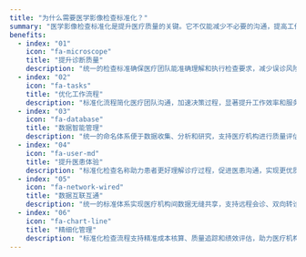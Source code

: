 ```yaml
---
title: "为什么需要医学影像检查标准化？"
summary: "医学影像检查标准化是提升医疗质量的关键。它不仅能减少不必要的沟通，提高工作效率，促进医疗机构间的数据共享与协作，推动医学研究和人工智能的发展。"
benefits:
  - index: "01"
    icon: "fa-microscope"
    title: "提升诊断质量"
    description: "统一的检查标准确保医疗团队能准确理解和执行检查要求，减少误诊风险，提高诊断准确性。"
  - index: "02"
    icon: "fa-tasks"
    title: "优化工作流程"
    description: "标准化流程简化医疗团队沟通，加速决策过程，显著提升工作效率和服务质量。"
  - index: "03"
    icon: "fa-database"
    title: "数据智能管理"
    description: "统一的命名体系便于数据收集、分析和研究，支持医疗机构进行质量评估和持续改进。"
  - index: "04"
    icon: "fa-user-md"
    title: "提升医患体验"
    description: "标准化检查名称助力患者更好理解诊疗过程，促进医患沟通，实现更优质的医疗服务。"
  - index: "05"
    icon: "fa-network-wired"
    title: "数据互联互通"
    description: "统一的标准体系实现医疗机构间数据无缝共享，支持远程会诊、双向转诊，促进优质医疗资源共享。"
  - index: "06"
    icon: "fa-chart-line"
    title: "精细化管理"
    description: "标准化检查流程支持精准成本核算、质量追踪和绩效评估，助力医疗机构实现科学化、规范化管理。"
---
```


